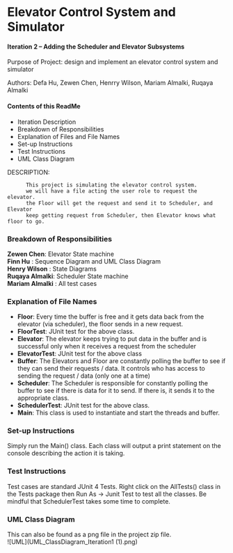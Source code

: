 # Elevator Control System and Simulator

#### Iteration 2 – Adding the Scheduler and Elevator Subsystems

Purpose of Project: design and implement an elevator control system and simulator

Authors: Defa Hu, Zewen Chen, Henrry Wilson, Mariam Almalki, Ruqaya Almalki

#### Contents of this ReadMe
- Iteration Description
- Breakdown of Responsibilities
- Explanation of Files and File Names
- Set-up Instructions
- Test Instructions 
- UML Class Diagram

DESCRIPTION: 
  
          This project is simulating the elevator control system.
          we will have a file acting the user role to request the elevator.
          the Floor will get the request and send it to Scheduler, and Elevator
          keep getting request from Scheduler, then Elevator knows what floor to go.


### Breakdown of Responsibilities
**Zewen Chen**: Elevator State machine <br>
**Finn Hu** : Sequence Diagram and UML Class Diagram <br>
**Henry Wilson** : State Diagrams <br>
**Ruqaya Almalki**: Scheduler State machine <br>
**Mariam Almalki** : All test cases<br>

### Explanation of File Names
- **Floor**: Every time the buffer is free and it gets data back from the elevator (via scheduler), the floor sends in a new request.
- **FloorTest**: JUnit test for the above class.
- **Elevator**: The elevator keeps trying to put data in the buffer and is successful only when it receives a request from the scheduler
- **ElevatorTest**: JUnit test for the above class
- **Buffer**: The Elevators and Floor are constantly polling the buffer to see if they can send their requests / data. It controls who has access to sending the request / data (only one at a time)
- **Scheduler**: The Scheduler is responsible for constantly polling the buffer to see if there is data for it to send. If there is, it sends it to the appropriate class. 
- **SchedulerTest**: JUnit test for the above class.
- **Main**: This class is used to instantiate and start the threads and buffer. 

### Set-up Instructions
Simply run the Main() class. Each class will output a print statement on the console describing the action it is taking. 

### Test Instructions 
Test cases are standard JUnit 4 Tests. Right click on the AllTests() class in the Tests package then Run As -> Junit Test to test all the classes. Be mindful that SchedulerTest takes some time to complete.

### UML Class Diagram
This can also be found as a png file in the project zip file. <br>
![UML](UML_ClassDiagram_Iteration1 (1).png)


